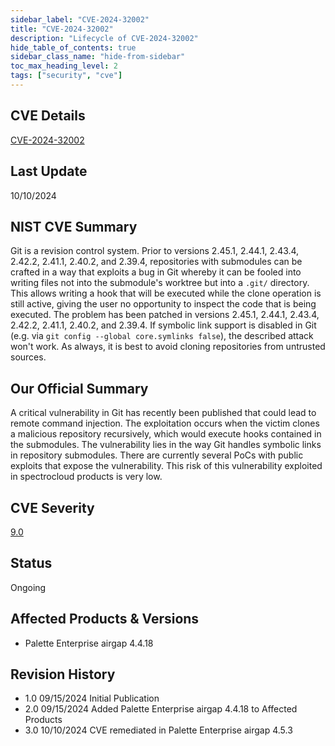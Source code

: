 ```yaml
---
sidebar_label: "CVE-2024-32002"
title: "CVE-2024-32002"
description: "Lifecycle of CVE-2024-32002"
hide_table_of_contents: true
sidebar_class_name: "hide-from-sidebar"
toc_max_heading_level: 2
tags: ["security", "cve"]
---
```


## CVE Details

[CVE-2024-32002](https://nvd.nist.gov/vuln/detail/CVE-2024-32002)

## Last Update

10/10/2024

## NIST CVE Summary

Git is a revision control system. Prior to versions 2.45.1, 2.44.1, 2.43.4, 2.42.2, 2.41.1, 2.40.2, and 2.39.4,
repositories with submodules can be crafted in a way that exploits a bug in Git whereby it can be fooled into writing
files not into the submodule's worktree but into a `.git/` directory. This allows writing a hook that will be executed
while the clone operation is still active, giving the user no opportunity to inspect the code that is being executed.
The problem has been patched in versions 2.45.1, 2.44.1, 2.43.4, 2.42.2, 2.41.1, 2.40.2, and 2.39.4. If symbolic link
support is disabled in Git (e.g. via `git config --global core.symlinks false`), the described attack won't work. As
always, it is best to avoid cloning repositories from untrusted sources.

## Our Official Summary

A critical vulnerability in Git has recently been published that could lead to remote command injection. The
exploitation occurs when the victim clones a malicious repository recursively, which would execute hooks contained in
the submodules. The vulnerability lies in the way Git handles symbolic links in repository submodules. There are
currently several PoCs with public exploits that expose the vulnerability. This risk of this vulnerability exploited in
spectrocloud products is very low.

## CVE Severity

[9.0](https://nvd.nist.gov/vuln/detail/CVE-2024-32002)

## Status

Ongoing

## Affected Products & Versions

- Palette Enterprise airgap 4.4.18

## Revision History

- 1.0 09/15/2024 Initial Publication
- 2.0 09/15/2024 Added Palette Enterprise airgap 4.4.18 to Affected Products
- 3.0 10/10/2024 CVE remediated in Palette Enterprise airgap 4.5.3
